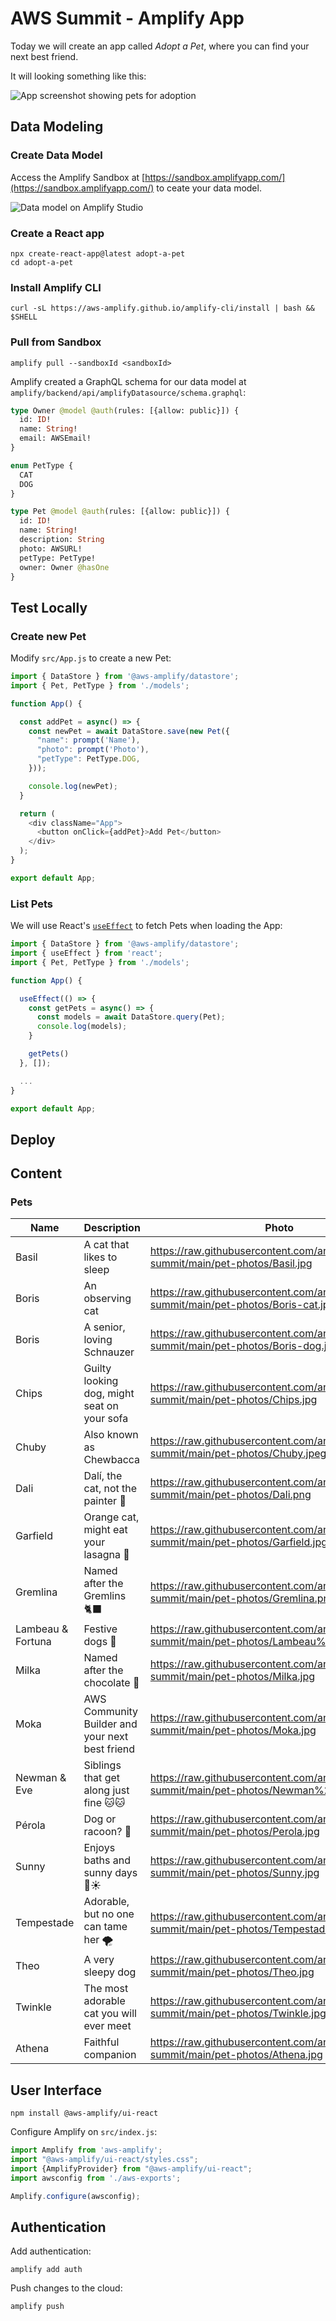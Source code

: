 # AWS Summit - Amplify App

Today we will create an app called *Adopt a Pet*, where you can find your next best friend.

It will looking something like this:

![App screenshot showing pets for adoption](app.png)

## Data Modeling

### Create Data Model

Access the Amplify Sandbox at [https://sandbox.amplifyapp.com/](https://sandbox.amplifyapp.com/) to ceate your data model.

![Data model on Amplify Studio](data-model.png)

### Create a React app

```shell
npx create-react-app@latest adopt-a-pet
cd adopt-a-pet
```

### Install Amplify CLI

```shell
curl -sL https://aws-amplify.github.io/amplify-cli/install | bash && $SHELL
```

### Pull from Sandbox

```shell
amplify pull --sandboxId <sandboxId>
```

Amplify created a GraphQL schema for our data model at `amplify/backend/api/amplifyDatasource/schema.graphql`:

```graphql
type Owner @model @auth(rules: [{allow: public}]) {
  id: ID!
  name: String!
  email: AWSEmail!
}

enum PetType {
  CAT
  DOG
}

type Pet @model @auth(rules: [{allow: public}]) {
  id: ID!
  name: String!
  description: String
  photo: AWSURL!
  petType: PetType!
  owner: Owner @hasOne
}
```

## Test Locally

### Create new Pet

Modify `src/App.js` to create a new Pet:

```javascript
import { DataStore } from '@aws-amplify/datastore';
import { Pet, PetType } from './models';

function App() {

  const addPet = async() => {
    const newPet = await DataStore.save(new Pet({
      "name": prompt('Name'),
      "photo": prompt('Photo'),
      "petType": PetType.DOG,
    }));

    console.log(newPet);
  }

  return (
    <div className="App">
      <button onClick={addPet}>Add Pet</button>
    </div>
  );
}

export default App;
```

### List Pets

We will use React's [`useEffect`](https://reactjs.org/docs/hooks-effect.html) to fetch Pets when loading the App:

```javascript
import { DataStore } from '@aws-amplify/datastore';
import { useEffect } from 'react';
import { Pet, PetType } from './models';

function App() {

  useEffect(() => {
    const getPets = async() => {
      const models = await DataStore.query(Pet);
      console.log(models);
    }

    getPets()
  }, []);

  ...
}

export default App;
```

## Deploy

## Content

### Pets


| Name              | Description                                     | Photo                                                                                           | Type |
| ----------------- | ----------------------------------------------- | ----------------------------------------------------------------------------------------------- | ---- |
| Basil             | A cat that likes to sleep                       | https://raw.githubusercontent.com/anacunha/amplify-summit/main/pet-photos/Basil.jpg             | CAT  |
| Boris             | An observing cat                                | https://raw.githubusercontent.com/anacunha/amplify-summit/main/pet-photos/Boris-cat.jpg         | CAT  |
| Boris             | A senior, loving Schnauzer                      | https://raw.githubusercontent.com/anacunha/amplify-summit/main/pet-photos/Boris-dog.jpg         | DOG  |
| Chips             | Guilty looking dog, might seat on your sofa     | https://raw.githubusercontent.com/anacunha/amplify-summit/main/pet-photos/Chips.jpg             | DOG  |
| Chuby             | Also known as Chewbacca                         | https://raw.githubusercontent.com/anacunha/amplify-summit/main/pet-photos/Chuby.jpeg            | DOG  |
| Dali              | Dalí, the cat, not the painter 🎨               | https://raw.githubusercontent.com/anacunha/amplify-summit/main/pet-photos/Dali.png              | CAT  |
| Garfield          | Orange cat, might eat your lasagna 🍝           | https://raw.githubusercontent.com/anacunha/amplify-summit/main/pet-photos/Garfield.jpg          | CAT  |
| Gremlina          | Named after the Gremlins 🐈‍⬛                     | https://raw.githubusercontent.com/anacunha/amplify-summit/main/pet-photos/Gremlina.png          | CAT  |
| Lambeau & Fortuna | Festive dogs 🎄                                 | https://raw.githubusercontent.com/anacunha/amplify-summit/main/pet-photos/Lambeau%2BFortuna.jpg | DOG  |
| Milka             | Named after the chocolate 🍫                    | https://raw.githubusercontent.com/anacunha/amplify-summit/main/pet-photos/Milka.jpg             | DOG  |
| Moka              | AWS Community Builder and your next best friend | https://raw.githubusercontent.com/anacunha/amplify-summit/main/pet-photos/Moka.jpg              | DOG  |
| Newman & Eve      | Siblings that get along just fine 🐱🐱           | https://raw.githubusercontent.com/anacunha/amplify-summit/main/pet-photos/Newman%2BEve.jpg     | CAT  |
| Pérola            | Dog or racoon? 🦝                               | https://raw.githubusercontent.com/anacunha/amplify-summit/main/pet-photos/Perola.jpg            | DOG  |
| Sunny             | Enjoys baths and sunny days 🛁☀️                 | https://raw.githubusercontent.com/anacunha/amplify-summit/main/pet-photos/Sunny.jpg             | DOG  |
| Tempestade        | Adorable, but no one can tame her 🌪            | https://raw.githubusercontent.com/anacunha/amplify-summit/main/pet-photos/Tempestade.jpg        | CAT  |
| Theo              | A very sleepy dog                               | https://raw.githubusercontent.com/anacunha/amplify-summit/main/pet-photos/Theo.jpg              | DOG  |
| Twinkle           | The most adorable cat you will ever meet         | https://raw.githubusercontent.com/anacunha/amplify-summit/main/pet-photos/Twinkle.jpg           | CAT  |
| Athena            | Faithful companion                               | https://raw.githubusercontent.com/anacunha/amplify-summit/main/pet-photos/Athena.jpg           | DOG  |

## User Interface

```shell
npm install @aws-amplify/ui-react
```

Configure Amplify on `src/index.js`:

```javascript
import Amplify from 'aws-amplify';
import "@aws-amplify/ui-react/styles.css";
import {AmplifyProvider} from "@aws-amplify/ui-react";
import awsconfig from './aws-exports';

Amplify.configure(awsconfig);
```

## Authentication

Add authentication:

```shell
amplify add auth
```

Push changes to the cloud:

```shell
amplify push
```

